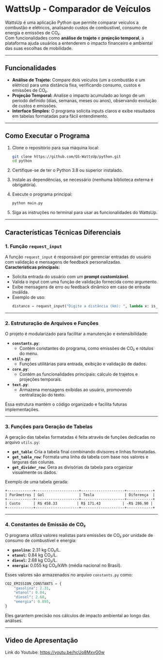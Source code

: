 # WattsUp - Comparador de Veículos

WattsUp é uma aplicação Python que permite comparar veículos a combustão e elétricos, analisando custos de combustível, consumo de energia e emissões de CO₂.  
Com funcionalidades como **análise de trajeto** e **projeção temporal**, a plataforma ajuda usuários a entenderem o impacto financeiro e ambiental das suas escolhas de mobilidade.

---

## Funcionalidades
- **Análise de Trajeto:** Compare dois veículos (um a combustão e um elétrico) para uma distância fixa, verificando consumo, custos e emissões de CO₂.
- **Projeção Temporal:** Analise o impacto acumulado ao longo de um período definido (dias, semanas, meses ou anos), observando evolução de custos e emissões.
- **Interface Simples:** O programa solicita inputs claros e exibe resultados em tabelas formatadas para fácil entendimento.

---

## Como Executar o Programa

1. Clone o repositório para sua máquina local:
   ```bash
   git clone https://github.com/GS-WattsUp/python.git
   cd python
   ```

2. Certifique-se de ter o Python 3.8 ou superior instalado.

3. Instale as dependências, se necessário (nenhuma biblioteca externa é obrigatória).

4. Execute o programa principal:
   ```bash
   python main.py
   ```

5. Siga as instruções no terminal para usar as funcionalidades do WattsUp.

---

## Características Técnicas Diferenciais

### 1. Função `request_input`
A função `request_input` é responsável por gerenciar entradas do usuário com validação e mensagens de feedback personalizadas.  
**Características principais:**
- Solicita entrada do usuário com um **prompt customizável**.
- Valida o input com uma função de validação fornecida como argumento.
- Exibe mensagens de erro ou feedback dinâmico em caso de entrada inválida.
- Exemplo de uso:
  ```python
  distance = request_input("Digite a distância (km): ", lambda x: is_float(x))
  ```

---

### 2. Estruturação de Arquivos e Funções

O projeto é modularizado para facilitar a manutenção e extensibilidade:
- **`constants.py`**:
  - Contém constantes do programa, como emissões de CO₂ e rótulos do menu.
- **`utils.py`**:
  - Funções utilitárias para entrada, exibição e validação de dados.
- **`core.py`**:
  - Contém as funcionalidades principais: cálculo de trajetos e projeções temporais.
- **`text.py`**:
  - Armazena mensagens exibidas ao usuário, promovendo centralização do texto.

Essa estrutura mantém o código organizado e facilita futuras implementações.

---

### 3. Funções para Geração de Tabelas
A geração das tabelas formatadas é feita através de funções dedicadas no arquivo `utils.py`:
- **`get_table`**: Cria a tabela final combinando divisores e linhas formatadas.
- **`get_table_row`**: Formata uma linha da tabela com base nos valores e larguras das colunas.
- **`get_divider_row`**: Gera as divisórias da tabela para organizar visualmente os dados.

Exemplo de uma tabela gerada:
```
+------------+--------------------+--------------------+------------+
| Parâmetros | Gol                | Tesla              | Diferença  |
+------------+--------------------+--------------------+------------+
| Custo      | R$ 458.33         | R$ 171.43          | -R$ 286.90 |
+------------+--------------------+--------------------+------------+
```

---

### 4. Constantes de Emissão de CO₂
O programa utiliza valores realistas para emissões de CO₂ por unidade de consumo de combustível e energia:
- **`gasolina`:** 2.31 kg CO₂/L.
- **`etanol`:** 0.84 kg CO₂/L.
- **`diesel`:** 2.68 kg CO₂/L.
- **`energia`:** 0.055 kg CO₂/kWh (média nacional no Brasil).

Esses valores são armazenados no arquivo `constants.py` como:
```python
CO2_EMISSION_CONSTANTS = {
    "gasolina": 2.31,
    "etanol": 0.84,
    "diesel": 2.68,
    "energia": 0.055,
}
```

Eles garantem precisão nos cálculos de impacto ambiental ao longo das análises.

---

## Video de Apresentação

Link do Youtube: https://youtu.be/hcUo8MxvG0w
